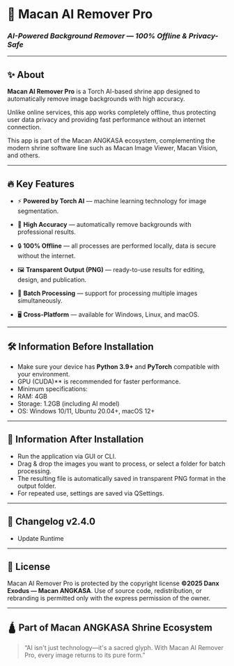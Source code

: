 # 🐅 Macan AI Remover Pro
### *AI-Powered Background Remover — 100% Offline & Privacy-Safe*

---

## ✨ About

**Macan AI Remover Pro** is a Torch AI-based shrine app designed to automatically remove image backgrounds with high accuracy.

Unlike online services, this app works completely offline, thus protecting user data privacy and providing fast performance without an internet connection.

This app is part of the Macan ANGKASA ecosystem, complementing the modern shrine software line such as Macan Image Viewer, Macan Vision, and others.

---

## 🔥 Key Features

- ⚡ **Powered by Torch AI** — machine learning technology for image segmentation.
- 🎨 **High Accuracy** — automatically remove backgrounds with professional results.

- 🔒 **100% Offline** — all processes are performed locally, data is secure without the internet.
- 🖼️ **Transparent Output (PNG)** — ready-to-use results for editing, design, and publication.
- 📂 **Batch Processing** — support for processing multiple images simultaneously.
- 🖥️ **Cross-Platform** — available for Windows, Linux, and macOS.

---

## 🛠️ Information Before Installation

- Make sure your device has **Python 3.9+** and **PyTorch** compatible with your environment.
- GPU (CUDA)** is recommended for faster performance.
- Minimum specifications:
- RAM: 4GB
- Storage: 1.2GB (including AI model)
- OS: Windows 10/11, Ubuntu 20.04+, macOS 12+

---

## 🚀 Information After Installation

- Run the application via GUI or CLI.
- Drag & drop the images you want to process, or select a folder for batch processing.
- The resulting file is automatically saved in transparent PNG format in the output folder.
- For repeated use, settings are saved via QSettings.

---

## 📝 Changelog v2.4.0
- Update Runtime

---

## 📜 License

Macan AI Remover Pro is protected by the copyright license **©2025 Danx Exodus — Macan ANGKASA**.
Use of source code, redistribution, or rebranding is permitted only with the express permission of the owner.

---

## 🛕 Part of Macan ANGKASA Shrine Ecosystem

> “AI isn't just technology—it's a sacred glyph.
> With Macan AI Remover Pro, every image returns to its pure form.”
